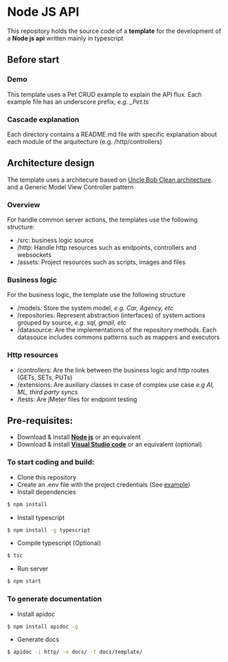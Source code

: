 # Node JS API

This repository holds the source code of a **template** for the development of a **Node js api** written mainly in typescript

## Before start ##

### Demo ###

This template uses a Pet CRUD example to explain the API flux. Each example file has an underscore prefix, *e.g. _Pet.ts* 

### Cascade explanation ###

Each directory contains a README&#46;md file with specific explanation about each module of the arquitecture (e.g. /http/controllers)

## Architecture design

The template uses a architecure based on [Uncle Bob Clean architecture](https://8thlight.com/blog/uncle-bob/2012/08/13/the-clean-architecture.html). and a Generic Model View Controller pattern

### Overview ### 
For handle common server actions, the templates use the following structure:
  - /src: business logic source
  - /http: Handle http resources such as endpoints, controllers and websockets
  - /assets: Project resources such as scripts, images and files

### Business logic ###
For the business logic, the template use the following structure
  - /models: Store the system model, *e.g. Car, Agency, etc*
  - /repositories: Represent abstraction (interfaces) of system actions grouped by source, *e.g. sql, gmail, etc*
  - /datasource: Are the implementations of the repository methods. Each datasouce includes commons patterns such as mappers and executors

### Http resources ###
  - /controllers: Are the link between the business logic and http routes (GETs, SETs, PUTs)
  - /extensions: Are auxiliary classes in case of complex use case *e.g AI, ML, third party syncs*
  - /tests: Are jMeter files for endpoint testing

## Pre-requisites:

 * Download & install [**Node js**](https://nodejs.org/en/download/) or an equivalent
 * Download & install [**Visual Studio code**](https://code.visualstudio.com/) or an equivalent (optional)

### To start coding and build:

 * Clone this repository
 * Create an .env file with the project credentials (See [example](./.env.example))
 * Install dependencies
 ```bash
 $ npm install
 ```
 * Install typescript
 ```bash
 $ npm install -g typescript
 ```
 * Compile typescript (Optional)
 ```bash
 $ tsc
 ```
 * Run server
 ```bash
 $ npm start
 ```

 ### To generate documentation

 * Install apidoc
 ```bash
 $ npm install apidoc -g
 ```
 * Generate docs
 ```bash
 $ apidoc -i http/ -o docs/ -t docs/template/
 ```